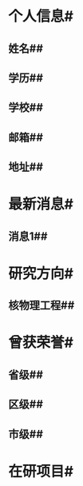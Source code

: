 # 个人信息#
## 姓名##
## 学历##
## 学校##
## 邮箱##
## 地址##
# 最新消息#
## 消息1##
# 研究方向#
## 核物理工程##
# 曾获荣誉#
## 省级##
## 区级##
## 市级##
# 在研项目#
